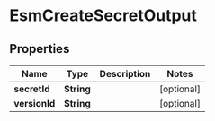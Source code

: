 

# EsmCreateSecretOutput


## Properties

| Name | Type | Description | Notes |
|------------ | ------------- | ------------- | -------------|
|**secretId** | **String** |  |  [optional] |
|**versionId** | **String** |  |  [optional] |



